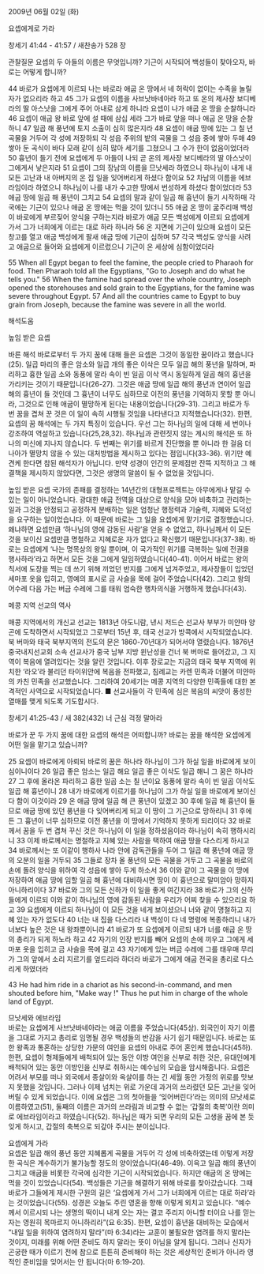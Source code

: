 2009년 06월 02일 (화)

요셉에게로 가라



창세기 41:44 - 41:57 / 새찬송가 528 장


관찰질문
요셉의 두 아들의 이름은 무엇입니까?
기근이 시작되어 백성들이 찾아오자, 바로는 어떻게 합니까?

44 바로가 요셉에게 이르되 나는 바로라 애굽 온 땅에서 네 허락이 없이는 수족을 놀릴 자가 없으리라 하고 
45 그가 요셉의 이름을 사브낫바네아라 하고 또 온의 제사장 보디베라의 딸 아스낫을 그에게 주어 아내로 삼게 하니라 요셉이 나가 애굽 온 땅을 순찰하니라 46 요셉이 애굽 왕 바로 앞에 설 때에 삼십 세라 그가 바로 앞을 떠나 애굽 온 땅을 순찰하니 47 일곱 해 풍년에 토지 소출이 심히 많은지라 48 요셉이 애굽 땅에 있는 그 칠 년 곡물을 거두어 각 성에 저장하되 각 성읍 주위의 밭의 곡물을 그 성읍 중에 쌓아 두매 49 쌓아 둔 곡식이 바다 모래 같이 심히 많아 세기를 그쳤으니 그 수가 한이 없음이었더라 50 흉년이 들기 전에 요셉에게 두 아들이 나되 곧 온의 제사장 보디베라의 딸 아스낫이 그에게서 낳은지라 51 요셉이 그의 장남의 이름을 므낫세라 하였으니 하나님이 내게 내 모든 고난과 내 아버지의 온 집 일을 잊어버리게 하셨다 함이요 52 차남의 이름을 에브라임이라 하였으니 하나님이 나를 내가 수고한 땅에서 번성하게 하셨다 함이었더라 53 애굽 땅에 일곱 해 풍년이 그치고 54 요셉의 말과 같이 일곱 해 흉년이 들기 시작하매 각국에는 기근이 있으나 애굽 온 땅에는 먹을 것이 있더니 55 애굽 온 땅이 굶주리매 백성이 바로에게 부르짖어 양식을 구하는지라 바로가 애굽 모든 백성에게 이르되 요셉에게 가서 그가 너희에게 이르는 대로 하라 하니라 56 온 지면에 기근이 있으매 요셉이 모든 창고를 열고 애굽 백성에게 팔새 애굽 땅에 기근이 심하며 
57 각국 백성도 양식을 사려고 애굽으로 들어와 요셉에게 이르렀으니 기근이 온 세상에 심함이었더라 

55 When all Egypt began to feel the famine, the people cried to Pharaoh for food. Then Pharaoh told all the Egyptians, "Go to Joseph and do what he tells you." 
56 When the famine had spread over the whole country, Joseph opened the storehouses and sold grain to the Egyptians, for the famine was severe throughout Egypt. 57 And all the countries came to Egypt to buy grain from Joseph, because the famine was severe in all the world.

해석도움





높임 받은 요셉

바른 해석  바로로부터 두 가지 꿈에 대해 들은 요셉은 그것이 동일한 꿈이라고 했습니다(25). 일곱 마리의 좋은 암소와 일곱 개의 좋은 이삭은 모두 일곱 해의 풍년을 말하며, 파리하고 흉한 일곱 소와 동풍에 말라 속이 빈 일곱 이삭 역시 동일하게 일곱 해의 흉년을 가리키는 것이기 때문입니다(26-27). 그것은 애굽 땅에 일곱 해의 풍년과 연이어 일곱 해의 흉년이 들 것인데 그 흉년이 너무도 심하므로 이전의 풍년을 기억하지 못할 뿐 아니라, 그것으로 인해 애굽이 멸망하게 된다는 내용이었습니다(29-31). 그리고 바로가 두 번 꿈을 겹쳐 꾼 것은 이 일이 속히 시행될 것임을 나타낸다고 지적했습니다(32). 한편, 요셉의 꿈 해석에는 두 가지 특징이 있습니다. 우선 그는 하나님의 일에 대해 세 번이나 강조하여 역설하고 있습니다(25,28,32). 하나님과 관련짓지 않는 계시의 해석은 또 하나의 미신에 지나지 않습니다. 두 번째는 위기를 바르게 진단했을 뿐 아니라 한 걸음 더 나아가 멸망치 않을 수 있는 대처방법을 제시하고 있다는 점입니다(33-36). 위기만 예견케 한다면 참된 해석자가 아닙니다. 만약 성경이 인간의 문제점만 잔뜩 지적하고 그 해결책을 제시하지 않았다면, 그것은 생명의 말씀이 될 수 없었을 것입니다.  

높임 받은 요셉  국가의 존패를 결정하는 14년간의 대형프로젝트는 아무에게나 맡길 수 있는 일이 아니었습니다. 광대한 애굽 전역을 대상으로 양식을 모아 비축하고 관리하는 일과 그것을 안정되고 공정하게 분배하는 일은 엄청난 행정력과 기술력, 지혜와 도덕성을 요구하는 일이었습니다. 이 때문에 바로는 그 일을 요셉에게 맡기기로 결정했습니다. 왜냐하면 요셉만큼 ‘하나님의 영에 감동된 사람’을 얻을 수 없었고, 하나님께서 이 모든 것을 보이신 요셉만큼 명철하고 지혜로운 자가 없다고 확신했기 때문입니다(37-38). 바로는 요셉에게 ‘나는 명목상의 왕일 뿐이며, 이 국가적인 위기를 극복하는 일에 전권을 행사하라’라고 하면서 모든 것을 그에게 일임하였습니다(40-41). 이어서 바로는 왕의 칙서에 도장을 찍는 데 쓰기 위해 끼었던 반지를 그에게 넘겨주었고, 제사장들이 입었던 세마포 옷을 입히고, 영예의 표시로 금 사슬을 목에 걸어 주었습니다(42). 그리고 왕의 어수레 다음 가는 버금 수레에 그를 태워 엄숙한 행차의식을 거행하게 했습니다(43).

메콩 지역 선교의 역사

매콩 지역에서의 개신교 선교는 1813년 아도니람, 낸시 저드슨 선교사 부부가 미얀마 양곤에 도착하면서 시작되었고 그로부터 15년 후, 태국 선교가 방콕에서 시작되었습니다. 북 버마와 태국 북부지역의 전도의 문은 1860-70년대가 되어서야 열렸습니다. 1876년 중국내지선교회 소속 선교사가 중국 남부 지방 윈난성을 건너 북 버마로 들어갔고, 그 지역이 복음에 열려있다는 것을 알린 것입니다. 이후 장로교는 지금의 태국 북부 지역에 위치한 ‘라오’라 불리던 타이위안에 복음을 전파했고, 침례교는 카렌 민족과 더불어 미얀마의 카친 민족을 선교했습니다. 그리하여 20세기는 메콩 지역의 다양한 민족들에 대한 본격적인 사역으로 시작되었습니다. 
■ 선교사들이 각 민족에 심은 복음의 씨앗이 풍성한 열매를 맺게 되도록 기도합시다.

창세기 41:25-43 / 새 382(432) 너 근심 걱정 말아라

바로가 꾼 두 가지 꿈에 대한 요셉의 해석은 어떠합니까?
바로는 꿈을 해석한 요셉에게 어떤 일을 맡기고 있습니까?

25 요셉이 바로에게 아뢰되 바로의 꿈은 하나라 하나님이 그가 하실 일을 바로에게 보이심이니이다 26 일곱 좋은 암소는 일곱 해요 일곱 좋은 이삭도 일곱 해니 그 꿈은 하나라 27 그 후에 올라온 파리하고 흉한 일곱 소는 칠 년이요 동풍에 말라 속이 빈 일곱 이삭도 일곱 해 흉년이니 28 내가 바로에게 이르기를 하나님이 그가 하실 일을 바로에게 보이신다 함이 이것이라 29 온 애굽 땅에 일곱 해 큰 풍년이 있겠고 30 후에 일곱 해 흉년이 들므로 애굽 땅에 있던 풍년을 다 잊어버리게 되고 이 땅이 그 기근으로 망하리니 31 후에 든 그 흉년이 너무 심하므로 이전 풍년을 이 땅에서 기억하지 못하게 되리이다 32 바로께서 꿈을 두 번 겹쳐 꾸신 것은 하나님이 이 일을 정하셨음이라 하나님이 속히 행하시리니 33 이제 바로께서는 명철하고 지혜 있는 사람을 택하여 애굽 땅을 다스리게 하시고 
34 바로께서는 또 이같이 행하사 나라 안에 감독관들을 두어 그 일곱 해 풍년에 애굽 땅의 오분의 일을 거두되 
35 그들로 장차 올 풍년의 모든 곡물을 거두고 그 곡물을 바로의 손에 돌려 양식을 위하여 각 성읍에 쌓아 두게 하소서 36 이와 같이 그 곡물을 이 땅에 저장하여 애굽 땅에 임할 일곱 해 흉년에 대비하시면 땅이 이 흉년으로 말미암아 망하지 아니하리이다 37 바로와 그의 모든 신하가 이 일을 좋게 여긴지라 38 바로가 그의 신하들에게 이르되 이와 같이 하나님의 영에 감동된 사람을 우리가 어찌 찾을 수 있으리요 하고 39 요셉에게 이르되 하나님이 이 모든 것을 네게 보이셨으니 너와 같이 명철하고 지혜 있는 자가 없도다 40 너는 내 집을 다스리라 내 백성이 다 네 명령에 복종하리니 내가 너보다 높은 것은 내 왕좌뿐이니라 41 바로가 또 요셉에게 이르되 내가 너를 애굽 온 땅의 총리가 되게 하노라 하고 42 자기의 인장 반지를 빼어 요셉의 손에 끼우고 그에게 세마포 옷을 입히고 금 사슬을 목에 걸고 43 자기에게 있는 버금 수레에 그를 태우매 무리가 그의 앞에서 소리 지르기를 엎드리라 하더라 바로가 그에게 애굽 전국을 총리로 다스리게 하였더라  

43 He had him ride in a chariot as his second-in-command, and men shouted before him, "Make way !" Thus he put him in charge of the whole land of Egypt.




므낫세와 에브라임  
바로는 요셉에게 사브낫바네아라는 애굽 이름을 주었습니다(45상). 외국인이 자기 이름을 그대로 가지고 총리로 임명될 경우 백성들의 반감을 사기 쉽기 때문입니다. 바로는 또한 왕족과 통혼하는 상당한 가문의 여인을 요셉의 아내로 주어 혼인케 했습니다(45하). 한편, 요셉이 형제들에게 배척되어 있는 동안 이방 여인을 신부로 취한 것은, 유대인에게 배척되어 있는 동안 이방인을 신부로 취하시는 예수님의 모습을 암시해줍니다. 요셉은 어려서 부모를 떠나 외국에서 종살이와 옥살이를 하는 긴 세월 동안 가정의 위로를 맛보지 못했을 것입니다. 그러나 이제 넘치는 위로 가운데 과거의 쓰라렸던 모든 고난을 잊어버릴 수 있게 되었습니다. 이에 요셉은 그의 첫아들을 ‘잊어버린다’라는 의미의 므낫세로 이름하였고(51), 둘째의 이름은 과거의 쓰라림과 비교할 수 없는 ‘갑절의 축복’이란 의미로 에브라임이라고 하였습니다(52). 하나님은 때가 되면 우리의 모든 고생을 꿈에 본 듯 잊게 하시고, 갑절의 축복으로 되갚아 주시는 분이십니다.    

요셉에게 가라  
요셉은 일곱 해의 풍년 동안 지혜롭게 곡물을 거두어 각 성에 비축하였는데 이렇게 저장한 곡식은 계수하기가 불가능할 정도의 양이었습니다(46-49). 이윽고 일곱 해의 풍년이 그치고 애굽을 비롯한 각국에 심각한 기근이 시작되었습니다. 하지만 애굽의 온 땅에는 먹을 것이 있었습니다(54). 백성들은 기근을 해결하기 위해 바로를 찾아갔습니다. 그때 바로가 그들에게 제시한 구원의 길은 ‘요셉에게 가서 그가 너희에게 이르는 대로 하라’라는 것이었습니다(55). 성경은 오늘도 주린 영혼을 향해 이렇게 외치고 있습니다. “예수께서 이르시되 나는 생명의 떡이니 내게 오는 자는 결코 주리지 아니할 터이요 나를 믿는 자는 영원히 목마르지 아니하리라”(요 6:35). 한편, 요셉이 흉년을 대비하는 모습에서 “내일 일을 위하여 염려하지 말라”(마 6:34)라는 교훈이 불필요한 염려를 하지 말라는 것이지, 미래를 위해 어떤 준비도 하지 말라는 뜻이 아님을 알게 됩니다. 그러나 신자가 곤궁한 때가 이르기 전에 참으로 튼튼히 준비해야 하는 것은 세상적인 준비가 아니라 영적인 준비임을 잊어서는 안 됩니다(마 6:19-20).